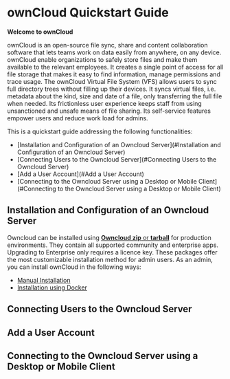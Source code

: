 # ownCloud Quickstart Guide

**Welcome to ownCloud** 

ownCloud is an open-source file sync, share and content collaboration software that lets teams work on data easily from anywhere, on any device. ownCloud enable organizations to safely store files and make them available to the relevant employees. It creates a single point of access for all file storage that makes it easy to find information, manage permissions and trace usage.
The ownCloud Virtual File System (VFS) allows users to sync full directory trees without filling up their devices. It syncs virtual files, i.e. metadata about the kind, size and date of a file, only transferring the full file when needed. Its frictionless user experience keeps staff from using unsanctioned and unsafe means of file sharing. Its self-service features empower users and reduce work load for admins.

This is a quickstart guide addressing the following functionalities:
- [Installation and Configuration of an Owncloud Server](#Installation and Configuration of an Owncloud Server)
- [Connecting Users to the Owncloud Server](#Connecting Users to the Owncloud Server)
- [Add a User Account](#Add a User Account)
- [Connecting to the Owncloud Server using a Desktop or Mobile Client](#Connecting to the Owncloud Server using a Desktop or Mobile Client)

## Installation and Configuration of an Owncloud Server
Owncloud can be installed using [**Owncloud zip** or **tarball**](https://owncloud.com/download-server/) for production environments. They contain all supported community and enterprise apps. Upgrading to Enterprise only requires a licence key. These packages offer the most customizable installation method for admin users.
As an admin, you can install ownCloud in the following ways:
- [Manual Installation](https://doc.owncloud.com/server/10.6/admin_manual/installation/manual_installation/)
- [Installation using Docker](https://doc.owncloud.com/server/10.6/admin_manual/installation/docker/)

## Connecting Users to the Owncloud Server

## Add a User Account

## Connecting to the Owncloud Server using a Desktop or Mobile Client




